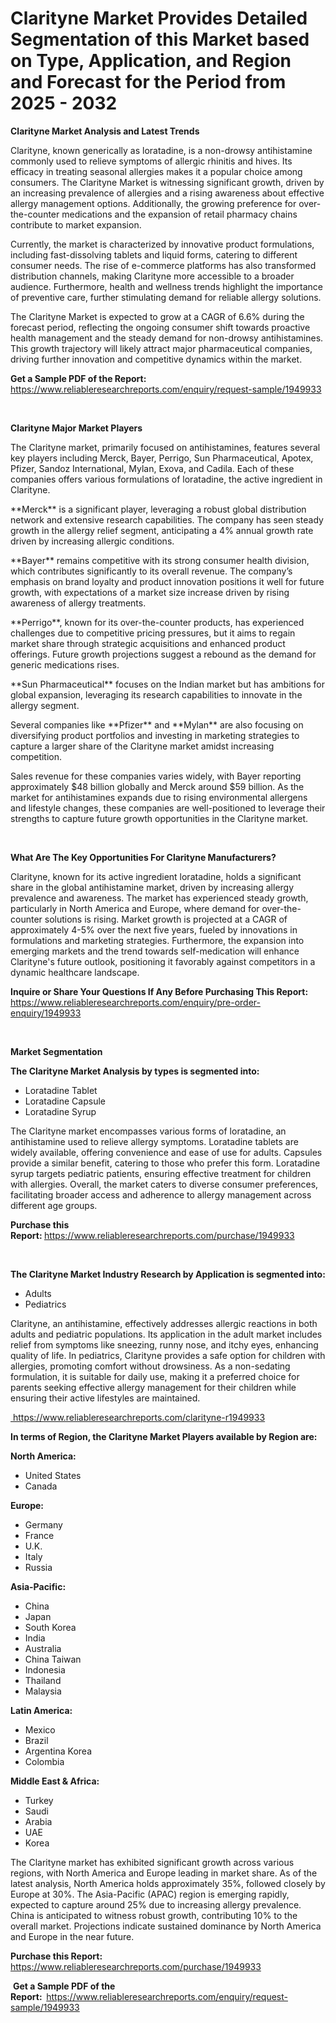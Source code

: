 <p><h1>Clarityne Market Provides Detailed Segmentation of this Market based on Type, Application, and Region and Forecast for the Period from 2025 - 2032</h1></p><p><strong>Clarityne Market Analysis and Latest Trends</strong></p>
<p><p>Clarityne, known generically as loratadine, is a non-drowsy antihistamine commonly used to relieve symptoms of allergic rhinitis and hives. Its efficacy in treating seasonal allergies makes it a popular choice among consumers. The Clarityne Market is witnessing significant growth, driven by an increasing prevalence of allergies and a rising awareness about effective allergy management options. Additionally, the growing preference for over-the-counter medications and the expansion of retail pharmacy chains contribute to market expansion.</p><p>Currently, the market is characterized by innovative product formulations, including fast-dissolving tablets and liquid forms, catering to different consumer needs. The rise of e-commerce platforms has also transformed distribution channels, making Clarityne more accessible to a broader audience. Furthermore, health and wellness trends highlight the importance of preventive care, further stimulating demand for reliable allergy solutions.</p><p>The Clarityne Market is expected to grow at a CAGR of 6.6% during the forecast period, reflecting the ongoing consumer shift towards proactive health management and the steady demand for non-drowsy antihistamines. This growth trajectory will likely attract major pharmaceutical companies, driving further innovation and competitive dynamics within the market.</p></p>
<p><strong>Get a Sample PDF of the Report:&nbsp;</strong> <a href="https://www.reliableresearchreports.com/enquiry/request-sample/1949933?utm_campaign=3049&utm_medium=2&utm_source=Github&utm_content=ia&utm_term=19042025&utm_id=clarityne">https://www.reliableresearchreports.com/enquiry/request-sample/1949933</a></p>
<p>&nbsp;</p>
<p><strong>Clarityne Major Market Players</strong></p>
<p><p>The Clarityne market, primarily focused on antihistamines, features several key players including Merck, Bayer, Perrigo, Sun Pharmaceutical, Apotex, Pfizer, Sandoz International, Mylan, Exova, and Cadila. Each of these companies offers various formulations of loratadine, the active ingredient in Clarityne.</p><p>**Merck** is a significant player, leveraging a robust global distribution network and extensive research capabilities. The company has seen steady growth in the allergy relief segment, anticipating a 4% annual growth rate driven by increasing allergic conditions.</p><p>**Bayer** remains competitive with its strong consumer health division, which contributes significantly to its overall revenue. The company’s emphasis on brand loyalty and product innovation positions it well for future growth, with expectations of a market size increase driven by rising awareness of allergy treatments.</p><p>**Perrigo**, known for its over-the-counter products, has experienced challenges due to competitive pricing pressures, but it aims to regain market share through strategic acquisitions and enhanced product offerings. Future growth projections suggest a rebound as the demand for generic medications rises.</p><p>**Sun Pharmaceutical** focuses on the Indian market but has ambitions for global expansion, leveraging its research capabilities to innovate in the allergy segment. </p><p>Several companies like **Pfizer** and **Mylan** are also focusing on diversifying product portfolios and investing in marketing strategies to capture a larger share of the Clarityne market amidst increasing competition.</p><p>Sales revenue for these companies varies widely, with Bayer reporting approximately $48 billion globally and Merck around $59 billion. As the market for antihistamines expands due to rising environmental allergens and lifestyle changes, these companies are well-positioned to leverage their strengths to capture future growth opportunities in the Clarityne market.</p></p>
<p>&nbsp;</p>
<p><strong>What Are The Key Opportunities For Clarityne Manufacturers?</strong></p>
<p><p>Clarityne, known for its active ingredient loratadine, holds a significant share in the global antihistamine market, driven by increasing allergy prevalence and awareness. The market has experienced steady growth, particularly in North America and Europe, where demand for over-the-counter solutions is rising. Market growth is projected at a CAGR of approximately 4-5% over the next five years, fueled by innovations in formulations and marketing strategies. Furthermore, the expansion into emerging markets and the trend towards self-medication will enhance Clarityne's future outlook, positioning it favorably against competitors in a dynamic healthcare landscape.</p></p>
<p><strong>Inquire or Share Your Questions If Any Before Purchasing This Report:</strong> <a href="https://www.reliableresearchreports.com/enquiry/pre-order-enquiry/1949933?utm_campaign=3049&utm_medium=2&utm_source=Github&utm_content=ia&utm_term=19042025&utm_id=clarityne">https://www.reliableresearchreports.com/enquiry/pre-order-enquiry/1949933</a></p>
<p>&nbsp;</p>
<p><strong>Market Segmentation</strong></p>
<p><strong>The Clarityne Market Analysis by types is segmented into:</strong></p>
<p><ul><li>Loratadine Tablet</li><li>Loratadine Capsule</li><li>Loratadine Syrup</li></ul></p>
<p><p>The Clarityne market encompasses various forms of loratadine, an antihistamine used to relieve allergy symptoms. Loratadine tablets are widely available, offering convenience and ease of use for adults. Capsules provide a similar benefit, catering to those who prefer this form. Loratadine syrup targets pediatric patients, ensuring effective treatment for children with allergies. Overall, the market caters to diverse consumer preferences, facilitating broader access and adherence to allergy management across different age groups.</p></p>
<p><strong>Purchase this Report:&nbsp;</strong><a href="https://www.reliableresearchreports.com/purchase/1949933?utm_campaign=3049&utm_medium=2&utm_source=Github&utm_content=ia&utm_term=19042025&utm_id=clarityne">https://www.reliableresearchreports.com/purchase/1949933</a></p>
<p>&nbsp;</p>
<p><strong>The Clarityne Market Industry Research by Application is segmented into:</strong></p>
<p><ul><li>Adults</li><li>Pediatrics</li></ul></p>
<p><p>Clarityne, an antihistamine, effectively addresses allergic reactions in both adults and pediatric populations. Its application in the adult market includes relief from symptoms like sneezing, runny nose, and itchy eyes, enhancing quality of life. In pediatrics, Clarityne provides a safe option for children with allergies, promoting comfort without drowsiness. As a non-sedating formulation, it is suitable for daily use, making it a preferred choice for parents seeking effective allergy management for their children while ensuring their active lifestyles are maintained.</p></p>
<p><a href="https://www.reliableresearchreports.com/clarityne-r1949933?utm_campaign=3049&utm_medium=2&utm_source=Github&utm_content=ia&utm_term=19042025&utm_id=clarityne">&nbsp;https://www.reliableresearchreports.com/clarityne-r1949933</a></p>
<p><strong>In terms of Region, the Clarityne Market Players available by Region are:</strong></p>
<p>
    <p> <strong> North America: </strong>
        <ul>
            <li>United States</li>
            <li>Canada</li>
        </ul>
        </p> 
    <p> <strong> Europe: </strong>
        <ul>
            <li>Germany</li>
            <li>France</li>
            <li>U.K.</li>
            <li>Italy</li>
            <li>Russia</li>
        </ul>
        </p> 
    <p> <strong> Asia-Pacific: </strong>
        <ul>
            <li>China</li>
            <li>Japan</li>
            <li>South Korea</li>
            <li>India</li>
            <li>Australia</li>
            <li>China Taiwan</li>
            <li>Indonesia</li>
            <li>Thailand</li>
            <li>Malaysia</li>
        </ul>
        </p> 
    <p> <strong> Latin America: </strong>
        <ul>
            <li>Mexico</li>
            <li>Brazil</li>
            <li>Argentina Korea</li>
            <li>Colombia</li>
        </ul>
        </p> 
    <p> <strong> Middle East & Africa: </strong>
        <ul>
            <li>Turkey</li>
            <li>Saudi</li>
            <li>Arabia</li>
            <li>UAE</li>
            <li>Korea</li>
        </ul>
    </p>
    </p>
<p><p>The Clarityne market has exhibited significant growth across various regions, with North America and Europe leading in market share. As of the latest analysis, North America holds approximately 35%, followed closely by Europe at 30%. The Asia-Pacific (APAC) region is emerging rapidly, expected to capture around 25% due to increasing allergy prevalence. China is anticipated to witness robust growth, contributing 10% to the overall market. Projections indicate sustained dominance by North America and Europe in the near future.</p></p>
<p><strong>Purchase this Report: </strong><a href="https://www.reliableresearchreports.com/purchase/1949933?utm_campaign=3049&utm_medium=2&utm_source=Github&utm_content=ia&utm_term=19042025&utm_id=clarityne">https://www.reliableresearchreports.com/purchase/1949933</a></p>
<p>&nbsp;<strong>Get a Sample PDF of the Report:&nbsp;&nbsp;</strong><a href="https://www.reliableresearchreports.com/enquiry/request-sample/1949933?utm_campaign=3049&utm_medium=2&utm_source=Github&utm_content=ia&utm_term=19042025&utm_id=clarityne">https://www.reliableresearchreports.com/enquiry/request-sample/1949933</a></p>
<p><strong></strong></p>
<p><p></p><p></p><p></p></p>